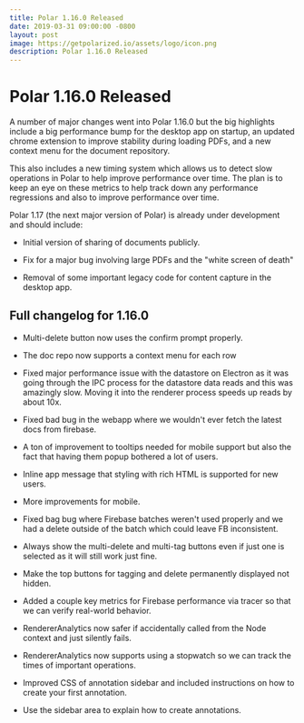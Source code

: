 ```yaml
---
title: Polar 1.16.0 Released
date: 2019-03-31 09:00:00 -0800
layout: post
image: https://getpolarized.io/assets/logo/icon.png
description: Polar 1.16.0 Released
---
```


# Polar 1.16.0 Released

A number of major changes went into Polar 1.16.0 but the big highlights include
a big performance bump for the desktop app on startup, an updated chrome
extension to improve stability during loading PDFs, and a new context menu for
the document repository.

This also includes a new timing system which allows us to detect slow operations
in Polar to help improve performance over time.  The plan is to keep an eye on
these metrics to help track down any performance regressions and also to improve
performance over time.

Polar 1.17 (the next major version of Polar) is already under development and
should include:

- Initial version of sharing of documents publicly.

- Fix for a major bug involving large PDFs and the "white screen of death"   

- Removal of some important legacy code for content capture in the desktop app.

## Full changelog for 1.16.0

<ul>
    <li>
        <p>Multi-delete button now uses the confirm prompt properly.</p>
    </li>
    <li>
        <p>The doc repo now supports a context menu for each row</p>
    </li>
    <li>
        <p>Fixed major performance issue with the datastore on Electron as it was going
            through the IPC process for the datastore data reads and this was amazingly
            slow. Moving it into the renderer process speeds up reads by about 10x.</p>
    </li>
    <li>
        <p>Fixed bad bug in the webapp where we wouldn't ever fetch the latest docs from
            firebase.</p>
    </li>
    <li>
        <p>A ton of improvement to tooltips needed for mobile support but also the fact
            that having them popup bothered a lot of users.</p>
    </li>
    <li>
        <p>Inline app message that styling with rich HTML is supported for new users.</p>
    </li>
    <li>
        <p>More improvements for mobile.</p>
    </li>
    <li>
        <p>Fixed bag bug where Firebase batches weren't used properly and we had a
            delete outside of the batch which could leave FB inconsistent.</p>
    </li>
    <li>
        <p>Always show the multi-delete and multi-tag buttons even if just one is
            selected as it will still work just fine.</p>
    </li>
    <li>
        <p>Make the top buttons for tagging and delete permanently displayed not hidden.</p>
    </li>
    <li>
        <p>Added a couple key metrics for Firebase performance via tracer so that we can
            verify real-world behavior.</p>
    </li>
    <li>
        <p>RendererAnalytics now safer if accidentally called from the Node context and
            just silently fails.</p>
    </li>
    <li>
        <p>RendererAnalytics now supports using a stopwatch so we can track the times
            of important operations.</p>
    </li>
    <li>
        <p>Improved CSS of annotation sidebar and included instructions on how to create
            your first annotation.</p>
    </li>
    <li>
        <p>Use the sidebar area to explain how to create annotations.</p>
    </li>
</ul>
